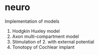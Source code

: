 # neuro
Implementation of models
1. Hodgkin Huxley model
2. Axon multi-compartment model
3. Stimulation of 2. with external potential
4. Tonotopy of Cochlear implant
